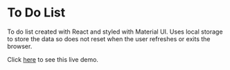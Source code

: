 # To Do List

To do list created with React and styled with Material UI. Uses local storage to store the data so does not reset when the user refreshes or exits the browser.

Click [here](https://www.todo.amanbatth.com) to see this live demo.
